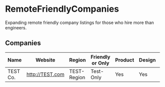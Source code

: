 # RemoteFriendlyCompanies
Expanding remote friendly company listings for those who hire more than engineers.


## Companies

Name | Website | Region | Friendly or Only | Product | Design | Engineering
------------ | ------- | ------- | --------- | --------- | ----------- | -------------
TEST Co. | http://TEST.com | TEST-Region | Test-Only | Yes | Yes | Yes

